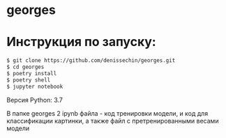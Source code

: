 # georges
# Инструкция по запуску:

```bash
$ git clone https://github.com/denissechin/georges.git
$ cd georges
$ poetry install
$ poetry shell
$ jupyter notebook
```

Версия Python: 3.7

В папке georges 2 ipynb файла - код тренировки модели, и код для классификации картинки, а также файл с претренированными весами модели